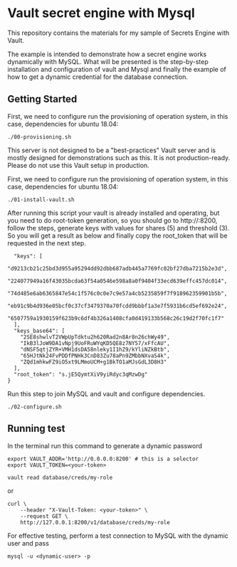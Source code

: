 # Vault secret engine with Mysql

This repository contains the materials for my sample of Secrets Engine with Vault.

The example is intended to demonstrate how a secret engine works dynamically with MySQL.
What will be presented is the step-by-step installation and configuration of vault and Mysql and finally the example of how to get a dynamic credential for the database connection.


## Getting Started

First, we need to configure run the provisioning of operation system, in this case, dependencies for ubuntu 18.04:

```
./00-provisioning.sh
```

This server is not designed to be a "best-practices" Vault server and is mostly designed for demonstrations such as this. It is not production-ready. Please do
not use this Vault setup in production.


First, we need to configure run the provisioning of operation system, in this case, dependencies for ubuntu 18.04:

```
./01-install-vault.sh
```

After running this script your vault is already installed and operating, but you need to do root-token generation, so you should go to http://<your-host>:8200, follow the steps, generate keys with values for shares (5) and threshold (3). So you will get a result as below and finally copy the root_token that will be requested in the next step.

```
  "keys": [
    "d9213cb21c25bd3d955a95294dd92dbb687adb445a7769fc02bf27dba7215b2e3d",
    "224077949a16f43035bcda63f54a0546e598a8a0f9404f33ecd639effc457dc014",
    "74d485e6ab6365847e54c1f576c0c0e7c9e57a4cb5235859f7f918962359901b5b",
    "eb91c9b4d936e05bcf0c37cf3479370a70fcdd9bbbf1a3e7f5931b6cd5ef692e24",
    "6507759a1930159f623b9c6df4b326a1408cfa0d419133b568c26c19d2f70fc1f7"
  ],
  "keys_base64": [
    "2SE8shwlvT2VWpUpTdktu2h620Rad2n8Ar8n26chWy49",
    "IkB3lJoW9DA1vNpj9UoFRuWYqKD5QE8z7NY57/xFfcAU",
    "dNSF5qtjZYR+VMH1dsDA58nleky1I1hZ9/kYliNZkBtb",
    "65HJtNk24FvPDDfPNHk3CnD83Zu78aPn9ZMbbNXvaS4k",
    "ZQd1mhkwFZ9iO5xt9LMmoUCM+g1BkTO1aMJsGdL3D8H3"
  ],
  "root_token": "s.jE5QymtXiV9yiRdyc3qMzwDg"
}
```

Run this step to join MySQL and vault and configure dependencies.

```
./02-configure.sh
```

## Running test

In the terminal run this command to generate a dynamic password

```
export VAULT_ADDR='http://0.0.0.0:8200' # this is a selector
export VAULT_TOKEN=<your-token>

vault read database/creds/my-role
```
or
```
curl \
    --header "X-Vault-Token: <your-token>" \
    --request GET \
    http://127.0.0.1:8200/v1/database/creds/my-role
```

For effective testing, perform a test connection to MySQL with the dynamic user and pass

```
mysql -u <dynamic-user> -p 
```
